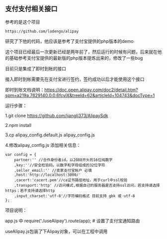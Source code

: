 ## 支付支付相关接口

参考的是这个项目

    https://github.com/lodengo/alipay

研究了下他的代码，他应该是参考了支付宝提供的php版本的demo

这个项目已经最后一次更新已经是两年前了，然后运行的时候有问题，后来就在他的基础参考支付宝提供的最新版的php版本提炼出来的，修改了一些bug


目前只是集成了即时到帐的接口


接入即时到帐需要先在支付宝进行签约，签约成功以后才能使用这个接口


即时到账文档说明：https://doc.open.alipay.com/doc2/detail.htm?spm=a219a.7629140.0.0.6fcylX&treeId=62&articleId=104743&docType=1


运行步骤：

1.git clone https://github.com/jiangli373/AlipaySdk

2.npm install 

3.cp alipay_config.default.js alipay_config.js

4.修改alipay_config.js 添加相关信息：

    var config = {
        partner:'' //合作身份者id，以2088开头的16位纯数字
        ,key:''//安全检验码，以数字和字母组成的32位字符
        ,seller_email:'' //卖家支付宝帐户 必填
        ,host:'http://localhost:3000/'
    	,cacert:'cacert.pem'//ca证书路径地址，用于curl中ssl校验
    	,transport:'http' //访问模式,根据自己的服务器是否支持ssl访问，若支持请选择https；若不支持请选择http
    	,input_charset:'utf-8'//字符编码格式 目前支持 gbk 或 utf-8
    };
    

项目说明：

app.js 中 require('./useAlipay').route(app); # 设置了支付宝通知路由


useAlipay.js包装了下Alipay对象，可以在工程中调用

